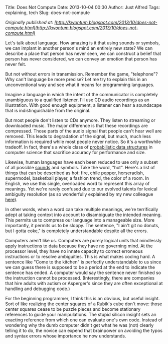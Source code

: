 Title: Does Not Compute
Date: 2013-10-04 00:30
Author: Just Alfred
Tags: explaining, tech
Slug: does-not-compute

*Originally published at: [http://kwontum.blogspot.com/2013/10/does-not-compute.html](http://kwontum.blogspot.com/2013/10/does-not-compute.html)*

Let's talk about language. How amazing is it that using sounds or
symbols, we can implant in another person's mind an entirely new state?
We can describe a place that person has never seen, we can construct a
belief that person has never considered, we can convey an emotion that
person has never felt.  
  
But not without errors in transmission. Remember the game, "telephone"?
Why can't language be more precise? Let me try to explain this in an
unconventional way and see what it means for programming languages.  
<a name="more"></a>  
  
Imagine a language in which the intent of the communicator is completely
unambiguous to a qualified listener. I'll use CD audio recordings as an
illustration. With good enough equipment, a listener can hear a
soundscape that is indistinguishable from the original.  
  
But most people don't listen to CDs anymore. They listen to streaming or
downloaded music. The major difference is that these recordings are
compressed. Those parts of the audio signal that people can't hear well
are removed. This leads to degradation of the signal, but much, much
less information is required while most people never notice. So it's a
worthwhile tradeoff. In fact, there's a whole class of [probabilistic
data
structures](http://en.wikipedia.org/wiki/Category:Probabilistic_data_structures) in
computer science that sacrifice accuracy for performance and size.  
  
Likewise, human languages have each been reduced to use only a subset of
all possible
[sounds](http://en.wikipedia.org/wiki/International_Phonetic_Alphabet)
and symbols. Take the word, "hot". Here's a list of things that can be
described as hot: fire, chile pepper, horseradish, supermodel,
basketball player, a fashion trend, the color of a room. In English, we
use this single, overloaded word to represent this array of meanings.
Yet we're rarely confused due to our evolved talents for lexical
ambiguity resolution (as so wonderfully explained by my new colleague
[here](http://jennazeigen.com/lexical.jpg)).  
  
In other words, when a word can take multiple meanings, we're
terrifically adept at taking context into account to disambiguate the
intended meaning. This permits us to compress our language into a
manageable size. More importantly, it permits us to be sloppy. The
sentence, "I ain't git no donuts, but I gotta coke," is completely
understandable despite all the errors.  
  
Computers aren't like us. Computers are purely logical units that
mindlessly apply instructions to data because they have no governing
mind. At the processor level, they have no innate capacity to correct
erroneous instructions or to resolve ambiguities. This is what makes
coding hard. A sentence like "Come to the kitchen" is perfectly
understandable to us since we can guess there is supposed to be a period
at the end to indicate the sentence has ended. A computer would say the
sentence never finished so the instruction cannot be
processed. (Interestingly, there are companies that hire adults with
autism or Asperger's since they are often exceptional at handling and
debugging code.)  
  
For the beginning programmer, I think this is an obvious, but useful
insight. Sort of like realizing the center squares of a Rubik's cube
don't move: those center squares cease to be puzzle pieces and become
stationary references to guide your manipulations. The stupid silicon
insight sets an exacting reference from which one can evaluate one's own
code. Instead of wondering why the dumb computer didn't get what he was
(not) clearly telling it to do, the novice can expend that brainpower on
avoiding the typos and syntax errors whose importance he now
understands.

